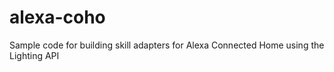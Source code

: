 # alexa-coho
Sample code for building skill adapters for Alexa Connected Home using the Lighting API
